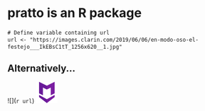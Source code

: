 # pratto is an R package

```{r, echo=FALSE}
# Define variable containing url
url <- "https://images.clarin.com/2019/06/06/en-modo-oso-el-festejo___IkEBsC1tT_1256x620__1.jpg"
```

## Alternatively...
![](`r url`)
![alt text](https://github.com/adam-p/markdown-here/raw/master/src/common/images/icon48.png "Logo Title Text 1")
